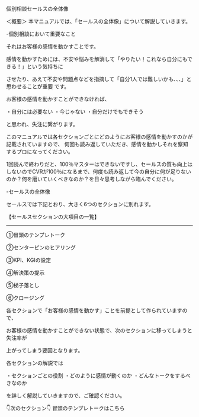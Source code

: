 個別相談セールスの全体像


＜概要＞
本マニュアルでは、「セールスの全体像」について解説していきます。





-個別相談において重要なこと

それはお客様の感情を動かすことです。

感情を動かすためには、不安や悩みを解消して「やりたい！これなら自分にもできる！」という気持ちに

させたり、あえて不安や問題点などを指摘して「自分1人では難しいかも、、、」と思わせることが重要
です。

お客様の感情を動かすことができなければ、

・自分には必要ない
・今じゃない
・自分だけでもできそう

と思われ、失注に繋がります。

このマニュアルでは各セクションごとにどのようにお客様の感情を動かすのかが記載されていますので、
何回も読み返していただき、感情を動かしそれを察知するプロになってください。


1回読んで終わりだと、100％マスターはできないですし、セールスの質も向上はしないのでCVRが100％になるまで、何度も読み返して今の自分に何が足りないのか？何を磨いていくべきなのか？を日々思考しながら臨んでください。




-セールスの全体像

セールスでは下記とおり、大きく6つのセクションに別れます。


【セールスセクションの大項目の一覧】

______________________________________

①冒頭のテンプレトーク


②センターピンのヒアリング


③KPI、KGIの設定


④解決策の提示


⑤梯子落とし


⑥クロージング






各セクションで「お客様の感情を動かす」ことを前提として作られていますので、

お客様の感情を動かすことができない状態で、次のセクションに移ってしまうと失注率が

上がってしまう要因となります。

各セクションの解説では

・セクションごとの役割
・どのように感情が動くのか
・どんなトークをするべきなのか

を詳しく解説していきますので、ご確認ください。


👇次のセクション👇
冒頭のテンプレトークはこちら
